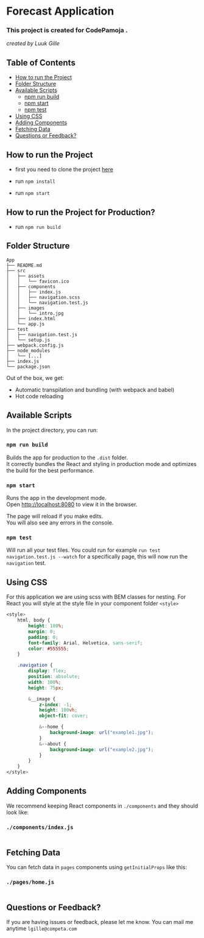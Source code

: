 # Forecast Application

### This project is created for CodePamoja .
*created by Luuk Gille*

## Table of Contents


- [How to run the Project](#how-to-run-the-project)
- [Folder Structure](#folder-structure)
- [Available Scripts](#available-scripts)
  - [npm run build](#npm-run-build)
  - [npm start](#npm-start)
  - [npm test](#npm-test)
- [Using CSS](#using-css)
- [Adding Components](#adding-components)
- [Fetching Data](#fetching-data)
- [Questions or Feedback?](#questions-or-feedback)

## How to run the Project

- first you need to clone the project [here](https://github.com/LuukGille/forecast)

- run `npm install` 

- run `npm start`

## How to run the Project for Production?

- run `npm run build`

## Folder Structure

```
App
├── README.md
├── src
│   ├── assets
│   │   └── favicon.ico
│   ├── components
│   │   ├── index.js
│   │   ├── navigation.scss
│   │   └── navigation.test.js
│   ├── images
│   │   └── intro.jpg
│   ├── index.html
│   └── app.js
├── test
│   ├── navigation.test.js
│   └── setup.js
├── webpack.config.js
├── node_modules
│   └── [...]
├── index.js
└── package.json
```

Out of the box, we get:

- Automatic transpilation and bundling (with webpack and babel)
- Hot code reloading


## Available Scripts

In the project directory, you can run:

### `npm run build`

Builds the app for production to the `.dist` folder.<br>
It correctly bundles the React and styling in production mode and optimizes the build for the best performance.

### `npm start`

Runs the app in the development mode.<br>
Open [http://localhost:8080](http://localhost:8080) to view it in the browser.

The page will reload if you make edits.<br>
You will also see any errors in the console.

### `npm test`

Will run all your test files.
You could run for example `run test navigation.test.js --watch` for a 
specifically page, this will now run the `navigation` test. 

## Using CSS

For this application we are using scss with BEM classes for nesting. For React you will style at the style file in your component folder `<style>`

```scss
<style>
	html, body {
		height: 100%;
		margin: 0;
		padding: 0;
		font-family: Arial, Helvetica, sans-serif;
		color: #555555;
	}

	.navigation {
		display: flex;
		position: absolute;
		width: 100%;
		height: 75px;

		&__image {
			z-index: -1;
			height: 100vh;
			object-fit: cover;

			&--home {
				background-image: url("example1.jpg");
			}
			&--about {
				background-image: url("example2.jpg");
			}
		}
	}
</style>
```

## Adding Components

We recommend keeping React components in `./components` and they should look like:

### `./components/index.js`

```jsx

```

## Fetching Data

You can fetch data in `pages` components using `getInitialProps` like this:

### `./pages/home.js`

```jsx

```


## Questions or Feedback?

If you are having issues or feedback, please let me know. 
You can mail me anytime `lgille@competa.com`
